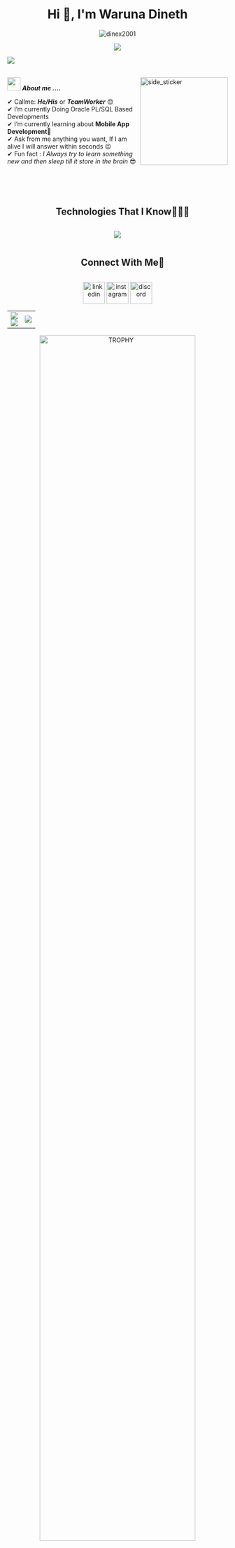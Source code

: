 <h1 align="center">Hi 👋, I'm Waruna Dineth</h1>
<p align="center"> <img src="https://komarev.com/ghpvc/?username=dinex2001&label=Profile%20views&color=0e75b6&style=flat" alt="dinex2001" /> </p>

<p align="center">
  <a href="https://github.com/DenverCoder1/readme-typing-svg"><img src="https://readme-typing-svg.herokuapp.com?font=Time+New+Roman&color=cyan&size=25&center=true&vCenter=true&width=600&height=100&lines=Yo!+What's+up+??..&hearts;++;UnderGraduate,;Software+Engineering+Student,;IIT+3rd+Year,;Active+Learner/Researcher,;Love+to+learn+new+stuffs..<3"></a>
</p>

<img src="https://user-images.githubusercontent.com/73097560/115834477-dbab4500-a447-11eb-908a-139a6edaec5c.gif"><br><br>


<img align="right" width=200px height=200px alt="side_sticker" src="https://media.giphy.com/media/TEnXkcsHrP4YedChhA/giphy.gif" />

<img src="https://media.giphy.com/media/iY8CRBdQXODJSCERIr/giphy.gif" width="30px">&nbsp;***About me ....***

✔ Callme: ***He/His*** or ***TeamWorker*** 😊 <br>
✔ I’m currently Doing Oracle PL/SQL Based Developments <br>
✔ I’m currently learning about **Mobile App Development**🥰<br>
✔ Ask from me anything you want, If I am alive I will answer within seconds 😉<br>
✔ Fun fact : *I Always try to learn something new and then sleep till it store in the brain* 😎<br><br><br><br>



<!--h1 without bottom border-->
<div id="user-content-toc">
  <ul align="center">
    <summary><h2 style="display: inline-block">Technologies That I Know👨🏻‍💻</h2></summary>
  </ul>
</div>
<!--tech stack icons-->
<p align="center">
  <a href="https://skillicons.dev">
    <img src="https://skillicons.dev/icons?i=git,css,discord,express,github,html,java,js,mongodb,mysql,nextjs,nodejs,postman,py,react,tailwind,ts,vscode,c,cpp,eclipse,gmail,maven,angular,spring" />
  </a>
  
</p>


<!-- Connect with me -->
<!--h2 without bottom border-->
<div id="user-content-toc">
  <ul align="center">
    <summary><h2 style="display: inline-block">Connect With Me🤝</h2></summary>
  </ul>
</div>

<!--icons and links-->
<p align="center">
<a href="https://www.linkedin.com/in/waruna-dineth-9b744424a/" target="blank"><img align="center" src="https://user-images.githubusercontent.com/88904952/234979284-68c11d7f-1acc-4f0c-ac78-044e1037d7b0.png" alt="linkedin" height="50" width="50" /></a>
<a href="https://www.instagram.com/dine.x_" target="blank"><img align="center" src="https://user-images.githubusercontent.com/88904952/234981169-2dd1e58f-4b7e-468c-8213-034ba62156c3.png" alt="instagram" height="50" width="50" /></a>
<a href="https://discordapp.com/users/700199400755953735" target="blank"><img align="center" src="https://user-images.githubusercontent.com/88904952/234982627-019fd336-6248-453c-9b05-97c13fd1d207.png" alt="discord" height="50" width="50" /></a>
  
</p>

<!--- GitHub Stats & Trophies (start) -->
<p align="center">
  <table>
    <tr>
      <td align="center" width="50%">
        <!-- GitHub Stats -->
        <img src="https://github-readme-stats.vercel.app/api?username=DineX2001&theme=tokyonight&show_icons=true&count_private=true&hide_border=true" />
        <br />
        <!-- GitHub Streak -->
        <img src="https://streak-stats.demolab.com/?user=DineX2001&theme=tokyonight&hide_border=true" />
      </td>
      <td align="center" width="50%">
        <!-- Top Languages -->
        <img src="https://github-readme-stats.vercel.app/api/top-langs/?username=DineX2001&theme=tokyonight&layout=compact&langs_count=8&hide_border=true" />
      </td>
    </tr>
  </table>
</p>
<!--- GitHub Stats & Trophies (end) -->


<!--- trophy (start) -->
<div align=center>
  <a href="https://github.com/ryo-ma/github-profile-trophy" title="Go to Source">
      <img align="center" width=84% src="https://github-profile-trophy.vercel.app/?username=DineX2001&theme=radical&row=1&column=7&margin-h=15&margin-w=5&no-bg=true" alt="TROPHY" />
    </a>
</div>
<!--- trophy (start) -->


</p>        
<!--- stats (end) -->
